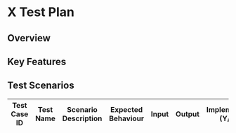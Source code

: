 # X Test Plan

## Overview

<Provide a brief overview of the feature or component under test. Provide a link to the design document or HIP if available.>

## Key Features

<Provide a list of more intricate considerations that are note worthy in the implementation or experience.>

## Test Scenarios

| Test Case ID | Test Name | Scenario Description | Expected Behaviour | Input | Output | Implemented (Y/N) |
| ------------ | --------- | -------------------- |--------------------| ----- | ------ | ----------------- |